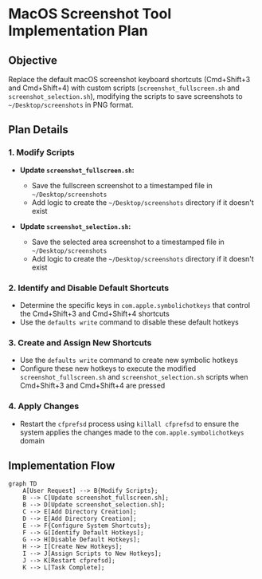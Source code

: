 # MacOS Screenshot Tool Implementation Plan

## Objective
Replace the default macOS screenshot keyboard shortcuts (Cmd+Shift+3 and Cmd+Shift+4) with custom scripts (`screenshot_fullscreen.sh` and `screenshot_selection.sh`), modifying the scripts to save screenshots to `~/Desktop/screenshots` in PNG format.

## Plan Details

### 1. Modify Scripts

* **Update `screenshot_fullscreen.sh`:**
  * Save the fullscreen screenshot to a timestamped file in `~/Desktop/screenshots`
  * Add logic to create the `~/Desktop/screenshots` directory if it doesn't exist

* **Update `screenshot_selection.sh`:**
  * Save the selected area screenshot to a timestamped file in `~/Desktop/screenshots`
  * Add logic to create the `~/Desktop/screenshots` directory if it doesn't exist

### 2. Identify and Disable Default Shortcuts

* Determine the specific keys in `com.apple.symbolichotkeys` that control the Cmd+Shift+3 and Cmd+Shift+4 shortcuts
* Use the `defaults write` command to disable these default hotkeys

### 3. Create and Assign New Shortcuts

* Use the `defaults write` command to create new symbolic hotkeys
* Configure these new hotkeys to execute the modified `screenshot_fullscreen.sh` and `screenshot_selection.sh` scripts when Cmd+Shift+3 and Cmd+Shift+4 are pressed

### 4. Apply Changes

* Restart the `cfprefsd` process using `killall cfprefsd` to ensure the system applies the changes made to the `com.apple.symbolichotkeys` domain

## Implementation Flow

```mermaid
graph TD
    A[User Request] --> B{Modify Scripts};
    B --> C[Update screenshot_fullscreen.sh];
    B --> D[Update screenshot_selection.sh];
    C --> E[Add Directory Creation];
    D --> E[Add Directory Creation];
    E --> F{Configure System Shortcuts};
    F --> G[Identify Default Hotkeys];
    G --> H[Disable Default Hotkeys];
    H --> I[Create New Hotkeys];
    I --> J[Assign Scripts to New Hotkeys];
    J --> K[Restart cfprefsd];
    K --> L[Task Complete];